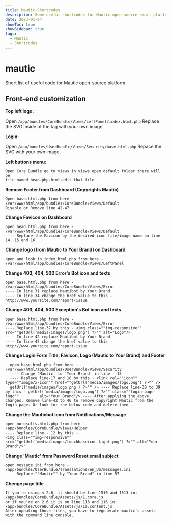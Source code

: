 ```yaml
---
title: Mautic-Shortcodes
description: Some useful shortcodes for Mautic open-source email platform
date: 2023-01-04
showToc: true
showSidebar: true
tags:
  - Mautic
  - Shortcodes
---
```


# mautic
Short list of useful code for Mautic open-source platform

## Front-end customization

**Top left logo:**

Open `/app/bundles/CoreBundle/Views/LeftPanel/index.html.php`
Replace the SVG inside of the tag with your own image.

**Login:**

Open `/app/bundles/UserBundle/Views/Security/base.html.php`
Repace the SVG with your own image.


**Left buttons menu:**

    Open Core Bundle go to views in views open default folder there will be
    file named head.php.html.edit that file

**Remove Footer from Dashboard (Copyrights Mautic)**

    Open base.html.php from here - /var/www/html/app/bundles/CoreBundle/Views/Default
    Disable or Remove line 42-47
    
    
**Change Favicon on Dashboard**

    open head.html.php from here - /var/www/html/app/bundles/CoreBundle/Views/Default
    ---- Replace the Favicon by the desired icon file/image name on line 14, 15 and 16
    
    
**Change logo (from Mautic to Your Brand) on Dashboard**

    open and look in index.html.php from here - /var/www/html/app/bundles/CoreBundle/Views/LeftPanel
    
**Change 403, 404, 500 Error's Bot icon and texts**

    open base.html.php from here - /var/www/html/app/bundles/CoreBundle/Views/Error
    ---- In line 31 replace Mautibot by Your Brand
    ---- In line-34 change the href value to this - http://www.yoursite.com/report-issue
    
**Change 403, 404, 500 Exception's Bot icon and texts**

    open base.html.php from here - /var/www/html/app/bundles/CoreBundle/Views/Error
    ---- Replace line-37 by this - <img class=""img-responsive"" src=""getUrl('media/images/logo.png') ?>"" alt="Logo"/>
    ---- In line 42 replace Mautibot by Your Brand
    ---- In line-45 change the href value to this - http://www.yoursite.com/report-issue
    
**Change Login Form Title, Favicon, Logo (Mautic to Your Brand) and Footer**

      open base.html.php from here - /var/www/html/app/bundles/UserBundle/Views/Security
      ---- Change 'Mautic' to 'Your Brand' in line - 15
      ---- Replace line-17 and 18 by this - <link rel=""icon"" type=""image/x-icon"" href=""getUrl('media/images/logo.png') ?>"" />
      getUrl('media/images/logo.png') ?>"" /> ---- Replace line-30 to 39 by this - getUrl('media/images/logo.png') ?>"" class=""login-page-logo""         alt="Your Brand"/> ---- After applying the above changes. Remove line-42 to 46 to remove Copyright Mautic from the login page. Or look for the below code and delete them --- 
      
**Change the Mauticbot icon from Notifications/Message**

    open noresults.html.php from here - /app/bundles/CoreBundle/Views/Helper
    ---- Replace line - 12 by this -
    <img class=""img-responsive"" src=""getUrl('media/images/touchbaseicon-Light.png') ?>"" alt="Your Brand"/>"
    
**Change 'Mautic' from Password Reset email subject**

    open message.ini from here - /app/bundles/UserBundle/Translations/en_US/messages.ini
    ---- Replace ""Mautic"" by "Your Brand" in line-57
    
**Chenge page title**

    If you're using < 2.6, it should be line 1510 and 1513 in:
    /app/bundles/CoreBundle/Assets/js/1.core.js
    or if you're on 2.6 it is on line 113 and 116 in:
    /app/bundles/CoreBundle/Assets/js/1a.content.js
    After updating those files, you have to regenerate mautic's assets with the command line console.